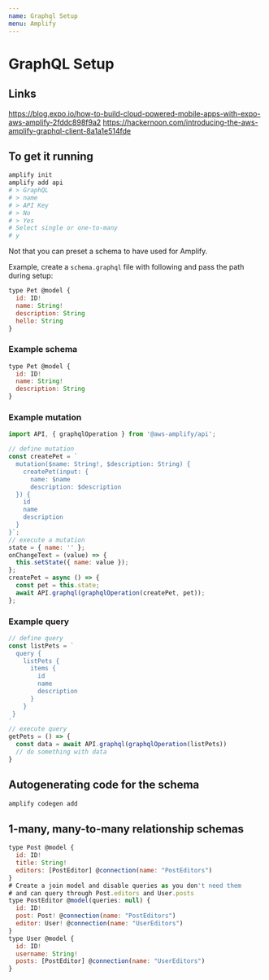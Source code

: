 ```yaml
---
name: Graphql Setup
menu: Amplify 
---
```

# GraphQL Setup

## Links

https://blog.expo.io/how-to-build-cloud-powered-mobile-apps-with-expo-aws-amplify-2fddc898f9a2
https://hackernoon.com/introducing-the-aws-amplify-graphql-client-8a1a1e514fde

## To get it running

```bash
amplify init
amplify add api
# > GraphQL
# > name
# > API Key
# > No
# > Yes
# Select single or one-to-many
# y
```

Not that you can preset a schema to have used for Amplify.

Example, create a `schema.graphql` file with following and pass the path during setup:

```javascript
type Pet @model {
  id: ID!
  name: String!
  description: String
  hello: String
}
```

### Example schema

```javascript
type Pet @model {
  id: ID!
  name: String!
  description: String
}
```

### Example mutation

```javascript
import API, { graphqlOperation } from '@aws-amplify/api';

// define mutation
const createPet = `
  mutation($name: String!, $description: String) {
    createPet(input: {
      name: $name
      description: $description
  }) {
    id
    name
    description
  }
}`;
// execute a mutation
state = { name: '' };
onChangeText = (value) => {
  this.setState({ name: value });
};
createPet = async () => {
  const pet = this.state;
  await API.graphql(graphqlOperation(createPet, pet));
};
```

### Example query

```javascript
// define query
const listPets = `
  query {
    listPets {
      items {
        id
        name
        description
      }
    }
 }
`
// execute query
getPets = () => {
  const data = await API.graphql(graphqlOperation(listPets))
  // do something with data
}
```

## Autogenerating code for the schema

```bash
amplify codegen add
```

## 1-many, many-to-many relationship schemas

```javascript
type Post @model {
  id: ID!
  title: String!
  editors: [PostEditor] @connection(name: "PostEditors")
}
# Create a join model and disable queries as you don't need them
# and can query through Post.editors and User.posts
type PostEditor @model(queries: null) {
  id: ID!
  post: Post! @connection(name: "PostEditors")
  editor: User! @connection(name: "UserEditors")
}
type User @model {
  id: ID!
  username: String!
  posts: [PostEditor] @connection(name: "UserEditors")
}
```
